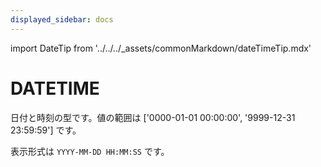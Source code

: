 ```yaml
---
displayed_sidebar: docs
---
```


import DateTip from '../../../_assets/commonMarkdown/dateTimeTip.mdx'

# DATETIME

日付と時刻の型です。値の範囲は ['0000-01-01 00:00:00', '9999-12-31 23:59:59'] です。

<DateTip />

表示形式は `YYYY-MM-DD HH:MM:SS` です。